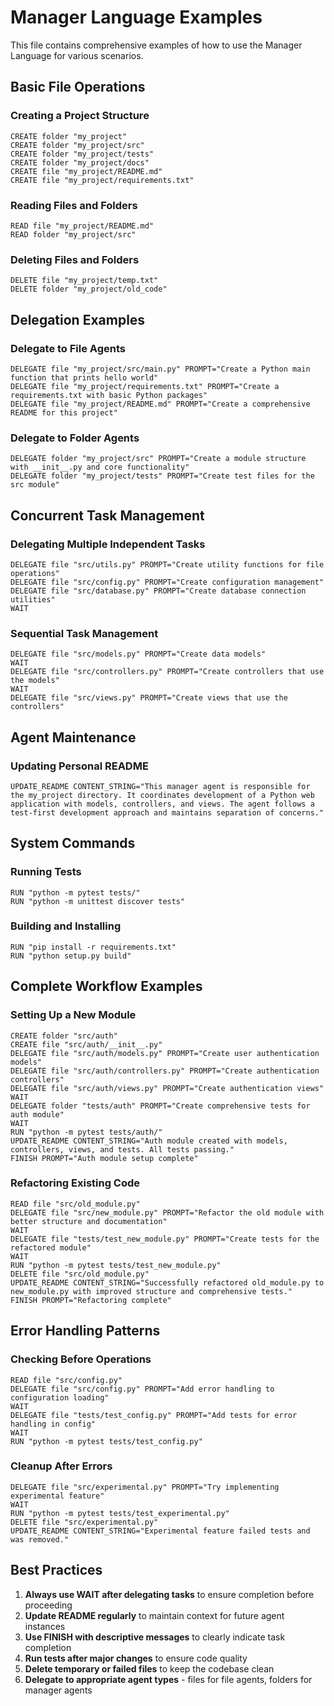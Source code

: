 # Manager Language Examples

This file contains comprehensive examples of how to use the Manager Language for various scenarios.

## Basic File Operations

### Creating a Project Structure
```
CREATE folder "my_project"
CREATE folder "my_project/src"
CREATE folder "my_project/tests"
CREATE folder "my_project/docs"
CREATE file "my_project/README.md"
CREATE file "my_project/requirements.txt"
```

### Reading Files and Folders
```
READ file "my_project/README.md"
READ folder "my_project/src"
```

### Deleting Files and Folders
```
DELETE file "my_project/temp.txt"
DELETE folder "my_project/old_code"
```

## Delegation Examples

### Delegate to File Agents
```
DELEGATE file "my_project/src/main.py" PROMPT="Create a Python main function that prints hello world"
DELEGATE file "my_project/requirements.txt" PROMPT="Create a requirements.txt with basic Python packages"
DELEGATE file "my_project/README.md" PROMPT="Create a comprehensive README for this project"
```

### Delegate to Folder Agents
```
DELEGATE folder "my_project/src" PROMPT="Create a module structure with __init__.py and core functionality"
DELEGATE folder "my_project/tests" PROMPT="Create test files for the src module"
```

## Concurrent Task Management

### Delegating Multiple Independent Tasks
```
DELEGATE file "src/utils.py" PROMPT="Create utility functions for file operations"
DELEGATE file "src/config.py" PROMPT="Create configuration management"
DELEGATE file "src/database.py" PROMPT="Create database connection utilities"
WAIT
```

### Sequential Task Management
```
DELEGATE file "src/models.py" PROMPT="Create data models"
WAIT
DELEGATE file "src/controllers.py" PROMPT="Create controllers that use the models"
WAIT
DELEGATE file "src/views.py" PROMPT="Create views that use the controllers"
```

## Agent Maintenance

### Updating Personal README
```
UPDATE_README CONTENT_STRING="This manager agent is responsible for the my_project directory. It coordinates development of a Python web application with models, controllers, and views. The agent follows a test-first development approach and maintains separation of concerns."
```

## System Commands

### Running Tests
```
RUN "python -m pytest tests/"
RUN "python -m unittest discover tests"
```

### Building and Installing
```
RUN "pip install -r requirements.txt"
RUN "python setup.py build"
```

## Complete Workflow Examples

### Setting Up a New Module
```
CREATE folder "src/auth"
CREATE file "src/auth/__init__.py"
DELEGATE file "src/auth/models.py" PROMPT="Create user authentication models"
DELEGATE file "src/auth/controllers.py" PROMPT="Create authentication controllers"
DELEGATE file "src/auth/views.py" PROMPT="Create authentication views"
WAIT
DELEGATE folder "tests/auth" PROMPT="Create comprehensive tests for auth module"
WAIT
RUN "python -m pytest tests/auth/"
UPDATE_README CONTENT_STRING="Auth module created with models, controllers, views, and tests. All tests passing."
FINISH PROMPT="Auth module setup complete"
```

### Refactoring Existing Code
```
READ file "src/old_module.py"
DELEGATE file "src/new_module.py" PROMPT="Refactor the old module with better structure and documentation"
WAIT
DELEGATE file "tests/test_new_module.py" PROMPT="Create tests for the refactored module"
WAIT
RUN "python -m pytest tests/test_new_module.py"
DELETE file "src/old_module.py"
UPDATE_README CONTENT_STRING="Successfully refactored old_module.py to new_module.py with improved structure and comprehensive tests."
FINISH PROMPT="Refactoring complete"
```

## Error Handling Patterns

### Checking Before Operations
```
READ file "src/config.py"
DELEGATE file "src/config.py" PROMPT="Add error handling to configuration loading"
WAIT
DELEGATE file "tests/test_config.py" PROMPT="Add tests for error handling in config"
WAIT
RUN "python -m pytest tests/test_config.py"
```

### Cleanup After Errors
```
DELEGATE file "src/experimental.py" PROMPT="Try implementing experimental feature"
WAIT
RUN "python -m pytest tests/test_experimental.py"
DELETE file "src/experimental.py"
UPDATE_README CONTENT_STRING="Experimental feature failed tests and was removed."
```

## Best Practices

1. **Always use WAIT after delegating tasks** to ensure completion before proceeding
2. **Update README regularly** to maintain context for future agent instances
3. **Use FINISH with descriptive messages** to clearly indicate task completion
4. **Run tests after major changes** to ensure code quality
5. **Delete temporary or failed files** to keep the codebase clean
6. **Delegate to appropriate agent types** - files for file agents, folders for manager agents 
